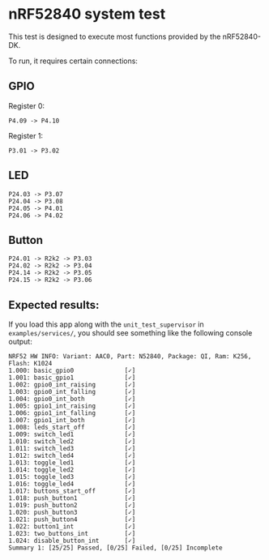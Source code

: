 # nRF52840 system test

This test is designed to execute most functions provided by the nRF52840-DK.

To run, it requires certain connections:

## GPIO

Register 0:
```
P4.09 -> P4.10
```

Register 1:
```
P3.01 -> P3.02
```

## LED

```
P24.03 -> P3.07
P24.04 -> P3.08
P24.05 -> P4.01
P24.06 -> P4.02
```

## Button

```
P24.01 -> R2k2 -> P3.03
P24.02 -> R2k2 -> P3.04
P24.14 -> R2k2 -> P3.05
P24.15 -> R2k2 -> P3.06
```

## Expected results:

If you load this app along with the `unit_test_supervisor` in `examples/services/`,
you should see something like the following console output:

```
NRF52 HW INFO: Variant: AAC0, Part: N52840, Package: QI, Ram: K256, Flash: K1024
1.000: basic_gpio0              [✓]
1.001: basic_gpio1              [✓]
1.002: gpio0_int_raising        [✓]
1.003: gpio0_int_falling        [✓]
1.004: gpio0_int_both           [✓]
1.005: gpio1_int_raising        [✓]
1.006: gpio1_int_falling        [✓]
1.007: gpio1_int_both           [✓]
1.008: leds_start_off           [✓]
1.009: switch_led1              [✓]
1.010: switch_led2              [✓]
1.011: switch_led3              [✓]
1.012: switch_led4              [✓]
1.013: toggle_led1              [✓]
1.014: toggle_led2              [✓]
1.015: toggle_led3              [✓]
1.016: toggle_led4              [✓]
1.017: buttons_start_off        [✓]
1.018: push_button1             [✓]
1.019: push_button2             [✓]
1.020: push_button3             [✓]
1.021: push_button4             [✓]
1.022: button1_int              [✓]
1.023: two_buttons_int          [✓]
1.024: disable_button_int       [✓]
Summary 1: [25/25] Passed, [0/25] Failed, [0/25] Incomplete
```
